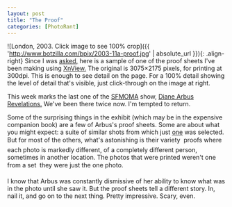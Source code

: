 ```yaml
---
layout: post
title: "The Proof"
categories: [PhotoRant]
---
```



![London, 2003. Click image to see 100% crop]({{ 'http://www.botzilla.com/bpix/2003-11a-proof.jpg' | absolute_url }}){: .align-right}
Since I was <a href="/blog/archives/000277.html">asked,</a> here is a sample of one of the proof sheets I've been making using <a href="http://www.xnview.com">XnView.</a> The original is 3075&#215;2175 pixels, for printing at 300dpi. This is enough to see detail on the page. For a 100% detail showing the level of detail that's visible, just click-through on the image at right.

This week marks the last one of the <a href="http://www.sfmoma.org/">SFMOMA</a> show, <a href="http://www.sfmoma.org/exhibitions/exhib_detail.asp?id=108&click=arbus_from_homepage">Diane Arbus Revelations.</a> We've been there twice now. I'm tempted to return.

Some of the surprising things in the exhibit (which may be in the expensive companion book) are a few of Arbus's proof sheets. Some are about what you might expect: a suite of similar shots from which just <a href="http://www.masters-of-photography.com/A/arbus/arbus_twins_full.html">one</a> was selected. But for most of the others, what's astonishing is their variety &#151; proofs where each photo is markedly different, of a completely different person, sometimes in another location. The photos that were printed weren't one from a set &#151; they were just the one photo.

I know that Arbus was constantly dismissive of her ability to know what was in the photo until she saw it. But the proof sheets tell a different story. In, nail it, and go on to the next thing. Pretty impressive. Scary, even.
